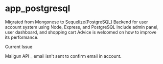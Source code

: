 # app_postgresql
Migrated from Mongonese to Sequelize(PostgreSQL)
Backend for user account system using Node, Express, and PostgreSQL
Include admin panel, user dashboard, and shopping cart
Advice is welcomed on how to improve its performance.

Current Issue

Mailgun API _ email isn't sent to confirm email in account.
